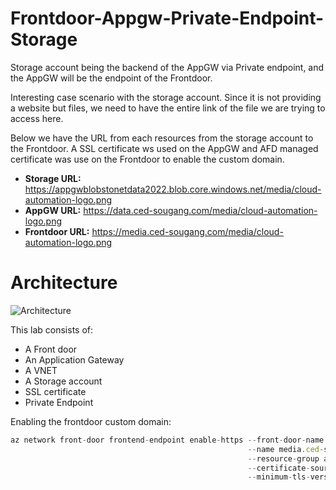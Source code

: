 # Frontdoor-Appgw-Private-Endpoint-Storage

Storage account being the backend of the AppGW via Private endpoint, and the AppGW will be the endpoint of the Frontdoor.

Interesting case scenario with the storage account. Since it is not providing a website but files, we need to have the entire link of the file we are trying to access here.

Below we have the URL from each resources from the storage account to the Frontdoor. A SSL certificate ws used on the AppGW and AFD managed certificate was use on the Frontdoor to enable the custom domain.

- **Storage URL:** <https://appgwblobstonetdata2022.blob.core.windows.net/media/cloud-automation-logo.png>
- **AppGW URL:** <https://data.ced-sougang.com/media/cloud-automation-logo.png>
- **Frontdoor URL:** <https://media.ced-sougang.com/media/cloud-automation-logo.png>

# Architecture

![Architecture](https://github.com/Tchimwa/Frontdoor-Appgw-Storage/blob/main/images/Architecture.png)

This lab consists of:

- A Front door
- An Application Gateway
- A VNET
- A Storage account
- SSL certificate
- Private Endpoint

Enabling the frontdoor custom domain:

```TypeScript
az network front-door frontend-endpoint enable-https --front-door-name appgwsto-afd
                                                     --name media.ced-sougang.com
                                                     --resource-group appgwsto-rg
                                                     --certificate-source FrontDoor
                                                     --minimum-tls-version 1.2
```

